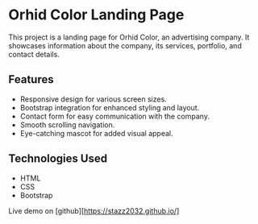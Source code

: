 # Orhid Color Landing Page

This project is a landing page for Orhid Color, an advertising company. It showcases information about the company, its services, portfolio, and contact details.

## Features

- Responsive design for various screen sizes.
- Bootstrap integration for enhanced styling and layout.
- Contact form for easy communication with the company.
- Smooth scrolling navigation.
- Eye-catching mascot for added visual appeal.

## Technologies Used

- HTML
- CSS
- Bootstrap


Live demo on [github][https://stazz2032.github.io/]
